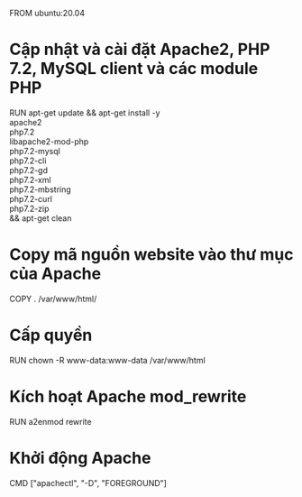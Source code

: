 FROM ubuntu:20.04

# Cập nhật và cài đặt Apache2, PHP 7.2, MySQL client và các module PHP
RUN apt-get update && apt-get install -y \
    apache2 \
    php7.2 \
    libapache2-mod-php \
    php7.2-mysql \
    php7.2-cli \
    php7.2-gd \
    php7.2-xml \
    php7.2-mbstring \
    php7.2-curl \
    php7.2-zip \
    && apt-get clean

# Copy mã nguồn website vào thư mục của Apache
COPY . /var/www/html/

# Cấp quyền
RUN chown -R www-data:www-data /var/www/html

# Kích hoạt Apache mod_rewrite
RUN a2enmod rewrite

# Khởi động Apache
CMD ["apachectl", "-D", "FOREGROUND"]
